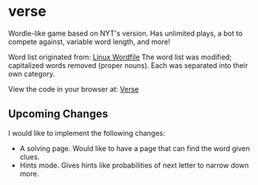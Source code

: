 # verse

Wordle-like game based on NYT's version. Has unlimited plays, a bot to compete against, variable word length, and more! 

Word list originated from: [Linux Wordfile](https://users.cs.duke.edu/~ola/ap/linuxwords)
The word list was modified; capitalized words removed (proper nouns). Each was separated into their own category.

View the code in your browser at: [Verse](https://jtpeller.github.io/verse)

## Upcoming Changes

I would like to implement the following changes:
 - A solving page. Would like to have a page that can find the word given clues.
 - Hints mode. Gives hints like probabilities of next letter to narrow down more.
